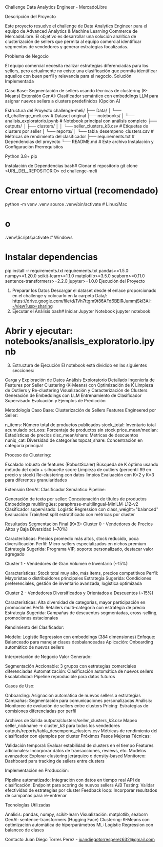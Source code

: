 Challenge Data Analytics Engineer - MercadoLibre

Descripción del Proyecto

Este proyecto resuelve el challenge de Data Analytics Engineer para el equipo de Advanced Analytics & Machine Learning Commerce de MercadoLibre. El objetivo es desarrollar una solución analítica de clusterización de sellers que permita al equipo comercial identificar segmentos de vendedores y generar estrategias focalizadas.

Problema de Negocio

El equipo comercial necesita realizar estrategias diferenciadas para los sellers, pero actualmente no existe una clasificación que permita identificar aquellos con buen perfil y relevancia para el negocio.
Solución Implementada

Caso Base: Segmentación de sellers usando técnicas de clustering (K-Means)
Extensión GenAI: Clasificador semántico con embeddings LLM para asignar nuevos sellers a clusters predefinidos (Opción A)

Estructura del Proyecto
challenge-meli/
├── Data/
│   └── df_challenge_meli.csv           # Dataset original
├── notebooks/
│   └── analisis_exploratorio.ipynb    # Notebook principal con análisis completo
├── outputs/
│   ├── clusters/
│   │   └── seller_clusters_k3.csv     # Etiquetas de clusters por seller
│   └── reports/
│       └── tabla_desempeno_clusters.csv # Métricas de rendimiento del clasificador
├── requirements.txt                    # Dependencias del proyecto
└── README.md                          # Este archivo
Instalación y Configuración
Prerrequisitos

Python 3.8+
pip

Instalación de Dependencias
bash# Clonar el repositorio
git clone <URL_DEL_REPOSITORIO>
cd challenge-meli

# Crear entorno virtual (recomendado)
python -m venv .venv
source .venv/bin/activate  # Linux/Mac
# o
.venv\Scripts\activate  # Windows

# Instalar dependencias
pip install -r requirements.txt
requirements.txt
pandas>=1.5.0
numpy>=1.20.0
scikit-learn>=1.1.0
matplotlib>=3.5.0
seaborn>=0.11.0
sentence-transformers>=2.2.0
jupyter>=1.0.0
Ejecución del Proyecto
1. Preparar los Datos
Descargar el dataset desde el enlace proporcionado en el challenge y colocarlo en la carpeta Data/:
https://drive.google.com/file/d/1Vh7ttgm9t86AFd6BEIRJummjSki3AI--/view?usp=sharing
2. Ejecutar el Análisis
bash# Iniciar Jupyter Notebook
jupyter notebook

# Abrir y ejecutar: notebooks/analisis_exploratorio.ipynb
3. Estructura de Ejecución
El notebook está dividido en las siguientes secciones:

Carga y Exploración de Datos
Análisis Exploratorio Detallado
Ingeniería de Features por Seller
Clustering (K-Means) con Optimización de K
Limpieza de Outliers y Re-clustering
Visualización y Caracterización de Clusters
Generación de Embeddings con LLM
Entrenamiento de Clasificador Supervisado
Evaluación y Ejemplos de Predicción

Metodología
Caso Base: Clusterización de Sellers
Features Engineered por Seller:

n_items: Número total de productos publicados
stock_total: Inventario total acumulado
pct_oos: Porcentaje de productos sin stock
price_mean/median: Estadísticas de precios
disc_mean/share: Métricas de descuentos
nuniq_cat: Diversidad de categorías
topcat_share: Concentración en categoría principal

Proceso de Clustering:

Escalado robusto de features (RobustScaler)
Búsqueda de K óptimo usando método del codo + silhouette score
Limpieza de outliers (percentil 99 en precio y stock)
Re-clustering con datos limpios
Evaluación con K=2 y K=3 para diferentes granularidades

Extensión GenAI: Clasificador Semántico
Pipeline:

Generación de texto por seller: Concatenación de títulos de productos
Embeddings multilingües: paraphrase-multilingual-MiniLM-L12-v2
Clasificador supervisado: Logistic Regression con class_weight="balanced"
Evaluación: Train/test split estratificado con métricas por cluster

Resultados
Segmentación Final (K=3):
Cluster 0 - Vendedores de Precios Altos y Baja Diversidad (~70%)

Características: Precios promedio más altos, stock reducido, poca diversificación
Perfil: Micro-sellers especializados en nichos premium
Estrategia Sugerida: Programa VIP, soporte personalizado, destacar valor agregado

Cluster 1 - Vendedores de Gran Volumen e Inventario (~15%)

Características: Stock total muy alto, más items, precios competitivos
Perfil: Mayoristas o distribuidores principales
Estrategia Sugerida: Condiciones preferenciales, gestión de inventario avanzada, logística optimizada

Cluster 2 - Vendedores Diversificados y Orientados a Descuentos (~15%)

Características: Alta diversidad de categorías, mayor participación en promociones
Perfil: Retailers multi-categoría con estrategia de precio
Estrategia Sugerida: Campañas de descuentos segmentadas, cross-selling, promociones estacionales

Rendimiento del Clasificador:

Modelo: Logistic Regression con embeddings (384 dimensiones)
Enfoque: Balanceado para manejar clases desbalanceadas
Aplicación: Onboarding automático de nuevos sellers

Interpretación de Negocio
Valor Generado:

Segmentación Accionable: 3 grupos con estrategias comerciales diferenciadas
Automatización: Clasificación automática de nuevos sellers
Escalabilidad: Pipeline reproducible para datos futuros

Casos de Uso:

Onboarding: Asignación automática de nuevos sellers a estrategias
Campañas: Segmentación para comunicaciones personalizadas
Análisis: Monitoreo de evolución de sellers entre clusters
Pricing: Estrategias de comisiones diferenciadas por perfil

Archivos de Salida
outputs/clusters/seller_clusters_k3.csv
Mapeo seller_nickname → cluster_k3 para todos los vendedores
outputs/reports/tabla_desempeno_clusters.csv
Métricas de rendimiento del clasificador con ejemplos por cluster
Próximos Pasos
Mejoras Técnicas:

Validación temporal: Evaluar estabilidad de clusters en el tiempo
Features adicionales: Incorporar datos de transacciones, reviews, etc.
Modelos avanzados: Explorar clustering jerárquico o density-based
Monitoreo: Dashboard para tracking de sellers entre clusters

Implementación en Producción:

Pipeline automatizado: Integración con datos en tiempo real
API de clasificación: Endpoint para scoring de nuevos sellers
A/B Testing: Validar efectividad de estrategias por cluster
Feedback loop: Incorporar resultados de campañas para re-entrenar

Tecnologías Utilizadas

Análisis: pandas, numpy, scikit-learn
Visualización: matplotlib, seaborn
GenAI: sentence-transformers (Hugging Face)
Clustering: K-Means con optimización automática de hiperparámetros
ML: Logistic Regression con balanceo de clases

Contacto
Juan Diego Torres Perez - juandiegotorresperez632@gmail.com